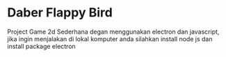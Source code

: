 <h1>Daber Flappy Bird</h1>
<p>Project Game 2d Sederhana degan menggunakan electron dan javascript, jika ingin menjalakan di lokal komputer anda
silahkan install node js dan install package electron
</p>
